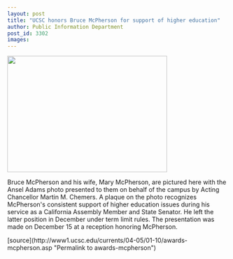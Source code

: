 ```yaml
---
layout: post
title: "UCSC honors Bruce McPherson for support of higher education"
author: Public Information Department
post_id: 3302
images:
---
```


<a name="content" id="content"></a>
<p>
  <img height="266" src="../art/mcpherson.365.jpg" width="365" alt="">
</p>
<p>
  Bruce McPherson and his wife, Mary McPherson, are pictured here with the Ansel Adams photo presented to them on behalf of the campus by Acting Chancellor Martin M. Chemers. A plaque on the photo recognizes McPherson's consistent support of higher education issues during his service as a California Assembly Member and State Senator. He left the latter position in December under term limit rules. The presentation was made on December 15 at a reception honoring McPherson.
</p>
[source](http://www1.ucsc.edu/currents/04-05/01-10/awards-mcpherson.asp "Permalink to awards-mcpherson")
